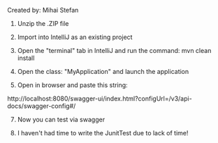 

Created by: Mihai Stefan

1) Unzip the .ZIP file

2) Import into IntelliJ as an existing project

3) Open the "terminal" tab in IntelliJ and run the command:
     mvn clean install

5) Open the class: "MyApplication" and launch the application

6) Open in browser and paste this string:

http://localhost:8080/swagger-ui/index.html?configUrl=/v3/api-docs/swagger-config#/

7) Now you can test via swagger

8) I haven't had time to write the JunitTest due to lack of time!

 

    
